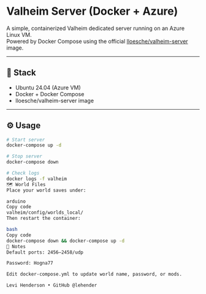 # Valheim Server (Docker + Azure)

A simple, containerized Valheim dedicated server running on an Azure Linux VM.  
Powered by Docker Compose using the official [lloesche/valheim-server](https://hub.docker.com/r/lloesche/valheim-server) image.

---

## 🧩 Stack
- Ubuntu 24.04 (Azure VM)
- Docker + Docker Compose
- lloesche/valheim-server image

---

## ⚙️ Usage
```bash
# Start server
docker-compose up -d

# Stop server
docker-compose down

# Check logs
docker logs -f valheim
🗺️ World Files
Place your world saves under:

arduino
Copy code
valheim/config/worlds_local/
Then restart the container:

bash
Copy code
docker-compose down && docker-compose up -d
🧠 Notes
Default ports: 2456–2458/udp

Password: Hogna77

Edit docker-compose.yml to update world name, password, or mods.

Levi Henderson • GitHub @lehender
```
